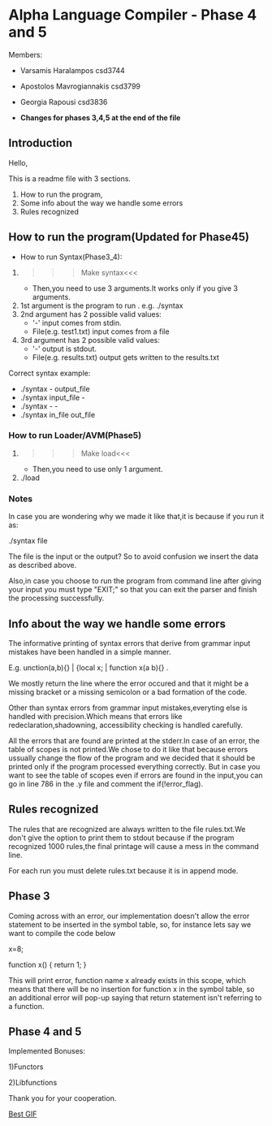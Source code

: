 # Alpha Language Compiler - Phase 4 and 5

Members:

- Varsamis Haralampos csd3744
- Apostolos Mavrogiannakis csd3799
- Georgia Rapousi csd3836

- **Changes for phases 3,4,5 at the end of the file**

## Introduction

Hello,

This is a readme file with 3 sections.

1. How to run the program,
2. Some info about the way we handle some errors
3. Rules recognized

## How to run the program(Updated for Phase45)

- How to run Syntax(Phase3_4):

1. >>>Make syntax<<<
   - Then,you need to use 3 arguments.It works only if you give 3 arguments.
2. 1st argument is the program to run . e.g. ./syntax
3. 2nd argument has 2 possible valid values:
   - '-' input comes from stdin.
   - File(e.g. test1.txt) input comes from a file
4. 3rd argument has 2 possible valid values:
   - '-' output is stdout.
   - File(e.g. results.txt) output gets written to the results.txt

Correct syntax example:

- ./syntax - output_file
- ./syntax input_file -
- ./syntax - -
- ./syntax in_file out_file

### How to run Loader/AVM(Phase5)

1. >>>Make load<<<
   - Then,you need to use only 1 argument.
2. ./load

### Notes

In case you are wondering why we made it like that,it is because if you run it as:

./syntax file

The file is the input or the output? So to avoid confusion we insert the data as described above.

Also,in case you choose to run the program from command line after giving your input you must type "EXIT;" so that you can exit the parser and finish the processing successfully.

## Info about the way we handle some errors

The informative printing of syntax errors that derive from grammar input mistakes have been handled in a simple manner.

E.g. unction(a,b){} | {local x; | function x(a b){}  .

We mostly return the line where the error occured and that it might be a missing bracket or a missing semicolon or a bad formation of the code.

Other than syntax errors from grammar input mistakes,everyting else is handled with precision.Which means that errors like redeclaration,shadowning, accessibility checking is handled carefully.

All the errors that are found are printed at the stderr.In case of an error, the table of scopes is not printed.We chose to do it like that because errors ussually change the flow of the program and we decided that it should be printed only if the program processed everything correctly. But in case you want to see the table of scopes even if errors are found in the input,you can go in line 786 in the .y file and comment the if(!error_flag).

## Rules recognized

The rules that are recognized are always written to the file rules.txt.We don't give the option to print them to stdout because if the program recognized 1000 rules,the final printage will cause a mess in the command line.

For each run you must delete rules.txt because it is in append mode.

## Phase 3

Coming across with an error, our implementation doesn't allow the error statement to be inserted in the symbol table,
so, for instance lets say we want to compile the code below

x=8;

function x() {
 return 1;
}

This will print error, function name x already exists in this scope, which means that there will be no insertion for function x in the symbol table,
so an additional error will pop-up saying that return statement isn't referring to a function.

## Phase 4 and 5

Implemented Bonuses:

1)Functors

2)Libfunctions

Thank you for your cooperation.

[Best GIF](https://giphy.com/gifs/foxhomeent-3ohze3kG5qO9DcTUbe)
